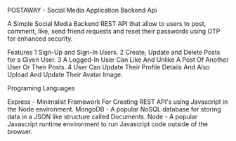 POSTAWAY - Social Media Application Backend Api

A Simple Social Media Backend REST API that allow to users to post, comment, like, send friend requests and reset their passwords using OTP for enhanced security.

Features
1 Sign-Up and Sign-In Users.
2 Create, Update and Delete Posts for a Given User.
3 A Logged-In User Can Like And Unlike A Post Of Another User Or Their Posts.
4 User Can Update Their Profile Details And Also Upload And Update Their Avatar Image.

Programing Languages

Express - Minimalist Framework For Creating REST API's using Javascript in the Node environment.
MongoDB - A popular NoSQL database for storing data in a JSON like structure called Documents.
Node - A popular Javascript runtime environment to run Javascript code outside of the browser.
